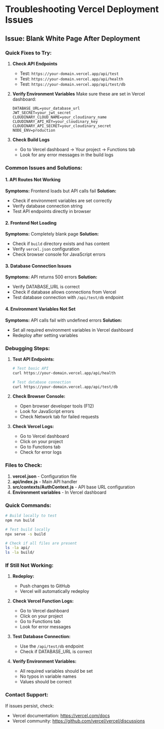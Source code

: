 # Troubleshooting Vercel Deployment Issues

## Issue: Blank White Page After Deployment

### Quick Fixes to Try:

1. **Check API Endpoints**
   - Test: `https://your-domain.vercel.app/api/test`
   - Test: `https://your-domain.vercel.app/api/health`
   - Test: `https://your-domain.vercel.app/api/test/db`

2. **Verify Environment Variables**
   Make sure these are set in Vercel dashboard:
   ```
   DATABASE_URL=your_database_url
   JWT_SECRET=your_jwt_secret
   CLOUDINARY_CLOUD_NAME=your_cloudinary_name
   CLOUDINARY_API_KEY=your_cloudinary_key
   CLOUDINARY_API_SECRET=your_cloudinary_secret
   NODE_ENV=production
   ```

3. **Check Build Logs**
   - Go to Vercel dashboard → Your project → Functions tab
   - Look for any error messages in the build logs

### Common Issues and Solutions:

#### 1. API Routes Not Working
**Symptoms:** Frontend loads but API calls fail
**Solution:** 
- Check if environment variables are set correctly
- Verify database connection string
- Test API endpoints directly in browser

#### 2. Frontend Not Loading
**Symptoms:** Completely blank page
**Solution:**
- Check if `build` directory exists and has content
- Verify `vercel.json` configuration
- Check browser console for JavaScript errors

#### 3. Database Connection Issues
**Symptoms:** API returns 500 errors
**Solution:**
- Verify DATABASE_URL is correct
- Check if database allows connections from Vercel
- Test database connection with `/api/test/db` endpoint

#### 4. Environment Variables Not Set
**Symptoms:** API calls fail with undefined errors
**Solution:**
- Set all required environment variables in Vercel dashboard
- Redeploy after setting variables

### Debugging Steps:

1. **Test API Endpoints:**
   ```bash
   # Test basic API
   curl https://your-domain.vercel.app/api/health
   
   # Test database connection
   curl https://your-domain.vercel.app/api/test/db
   ```

2. **Check Browser Console:**
   - Open browser developer tools (F12)
   - Look for JavaScript errors
   - Check Network tab for failed requests

3. **Check Vercel Logs:**
   - Go to Vercel dashboard
   - Click on your project
   - Go to Functions tab
   - Check for error logs

### Files to Check:

1. **vercel.json** - Configuration file
2. **api/index.js** - Main API handler
3. **src/contexts/AuthContext.js** - API base URL configuration
4. **Environment variables** - In Vercel dashboard

### Quick Commands:

```bash
# Build locally to test
npm run build

# Test build locally
npx serve -s build

# Check if all files are present
ls -la api/
ls -la build/
```

### If Still Not Working:

1. **Redeploy:**
   - Push changes to GitHub
   - Vercel will automatically redeploy

2. **Check Vercel Function Logs:**
   - Go to Vercel dashboard
   - Click on your project
   - Go to Functions tab
   - Look for error messages

3. **Test Database Connection:**
   - Use the `/api/test/db` endpoint
   - Check if DATABASE_URL is correct

4. **Verify Environment Variables:**
   - All required variables should be set
   - No typos in variable names
   - Values should be correct

### Contact Support:
If issues persist, check:
- Vercel documentation: https://vercel.com/docs
- Vercel community: https://github.com/vercel/vercel/discussions
